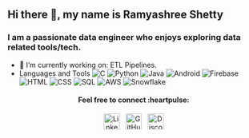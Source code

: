 ## Hi there 👋, my name is  Ramyashree Shetty

### I am a passionate data engineer who enjoys exploring data related tools/tech. 


- 🔭 I’m currently working on: ETL Pipelines.
- Languages and Tools
![C](https://img.shields.io/badge/-C-000000?&logo=C)
![Python](https://img.shields.io/badge/-Python-000000?&logo=Python)
![Java](https://img.shields.io/badge/-Java-000000?&logo=jdk)
![Android](https://img.shields.io/badge/-AndroidStudio-000000?&logo=Android)
![Firebase](https://img.shields.io/badge/-Firebase-000000?&logo=Firebase)
![HTML](https://img.shields.io/badge/-HTML-000000?&logo=HTML5)
![CSS](https://img.shields.io/badge/-CSS-000000?&logo=CSS3)
![SQL](https://img.shields.io/badge/-SQL-000000?&logo=MySQL)
![AWS](https://img.shields.io/badge/-AWS-000000?&logo=amazon-aws)
![Snowflake](https://img.shields.io/badge/-Snowflake-000000?&logo=snowflake)
  
<h4 align="center">Feel free to connect :heartpulse: </h4>
<div align="center" padding="5px">
  
 <a href="https://www.linkedin.com/in/ramyashree-shetty/"><img alt="LinkedIn" height="32" width="32" src="https://img.icons8.com/ios/50/ffffff/linkedin-circled--v1.png"></a>&nbsp;&nbsp;
 <a href="https://github.com/ramyashreeshetty"><img alt="GitHub" height="32" width="32" src="https://img.icons8.com/ios-filled/50/ffffff/github.png"></a>&nbsp;&nbsp;
 <a href="https://discordapp.com/users/531605306191511562"><img alt="Discord - Misaa#0148" title="Discord - Misaa#0148" height="32" width="32" src="https://img.icons8.com/ios/50/ffffff/discord-logo--v1.png"></a>

</body>
